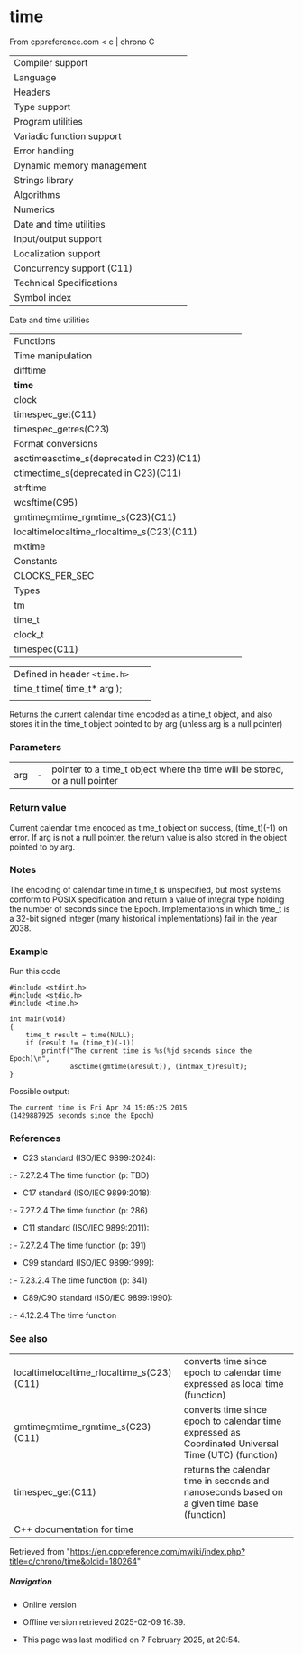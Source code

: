 # time

From cppreference.com
< c‎ | chrono
 C

|  |  |  |  |  |
| --- | --- | --- | --- | --- |
| Compiler support | | | | |
| Language | | | | |
| Headers | | | | |
| Type support | | | | |
| Program utilities | | | | |
| Variadic function support | | | | |
| Error handling | | | | |
| Dynamic memory management | | | | |
| Strings library | | | | |
| Algorithms | | | | |
| Numerics | | | | |
| Date and time utilities | | | | |
| Input/output support | | | | |
| Localization support | | | | |
| Concurrency support (C11) | | | | |
| Technical Specifications | | | | |
| Symbol index | | | | |

 Date and time utilities

|  |  |  |  |  |
| --- | --- | --- | --- | --- |
| Functions | | | | |
| Time manipulation | | | | |
| difftime | | | | |
| ****time**** | | | | |
| clock | | | | |
| timespec_get(C11) | | | | |
| timespec_getres(C23) | | | | |
| Format conversions | | | | |
| asctimeasctime_s(deprecated in C23)(C11) | | | | |
| ctimectime_s(deprecated in C23)(C11) | | | | |
| strftime | | | | |
| wcsftime(C95) | | | | |
| gmtimegmtime_rgmtime_s(C23)(C11) | | | | |
| localtimelocaltime_rlocaltime_s(C23)(C11) | | | | |
| mktime | | | | |
| Constants | | | | |
| CLOCKS_PER_SEC | | | | |
| Types | | | | |
| tm | | | | |
| time_t | | | | |
| clock_t | | | | |
| timespec(C11) | | | | |

|  |  |  |
| --- | --- | --- |
| Defined in header `<time.h>` |  |  |
| time_t time( time_t\* arg ); |  |  |
|  |  |  |

Returns the current calendar time encoded as a time_t object, and also stores it in the time_t object pointed to by arg (unless arg is a null pointer)

### Parameters

|  |  |  |
| --- | --- | --- |
| arg | - | pointer to a time_t object where the time will be stored, or a null pointer |

### Return value

Current calendar time encoded as time_t object on success, (time_t)(-1) on error. If arg is not a null pointer, the return value is also stored in the object pointed to by arg.

### Notes

The encoding of calendar time in time_t is unspecified, but most systems conform to POSIX specification and return a value of integral type holding the number of seconds since the Epoch. Implementations in which time_t is a 32-bit signed integer (many historical implementations) fail in the year 2038.

### Example

Run this code

```
#include <stdint.h>
#include <stdio.h>
#include <time.h>
 
int main(void)
{
    time_t result = time(NULL);
    if (result != (time_t)(-1))
        printf("The current time is %s(%jd seconds since the Epoch)\n",
               asctime(gmtime(&result)), (intmax_t)result);
}

```

Possible output:

```
The current time is Fri Apr 24 15:05:25 2015
(1429887925 seconds since the Epoch)

```

### References

- C23 standard (ISO/IEC 9899:2024):

:   - 7.27.2.4 The time function (p: TBD)

- C17 standard (ISO/IEC 9899:2018):

:   - 7.27.2.4 The time function (p: 286)

- C11 standard (ISO/IEC 9899:2011):

:   - 7.27.2.4 The time function (p: 391)

- C99 standard (ISO/IEC 9899:1999):

:   - 7.23.2.4 The time function (p: 341)

- C89/C90 standard (ISO/IEC 9899:1990):

:   - 4.12.2.4 The time function

### See also

|  |  |
| --- | --- |
| localtimelocaltime_rlocaltime_s(C23)(C11) | converts time since epoch to calendar time expressed as local time   (function) |
| gmtimegmtime_rgmtime_s(C23)(C11) | converts time since epoch to calendar time expressed as Coordinated Universal Time (UTC)   (function) |
| timespec_get(C11) | returns the calendar time in seconds and nanoseconds based on a given time base   (function) |
| C++ documentation for time | |

Retrieved from "<https://en.cppreference.com/mwiki/index.php?title=c/chrono/time&oldid=180264>"

##### Navigation

- Online version
- Offline version retrieved 2025-02-09 16:39.

- This page was last modified on 7 February 2025, at 20:54.